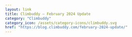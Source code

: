 ```yaml
---
layout: link
title: Climbuddy – February 2024 Update
category: "Climbuddy"
category_icon: /assets/category-icons/climbuddy.svg
href: "https://blog.climbuddy.com/february-2024-update/"
---
```

